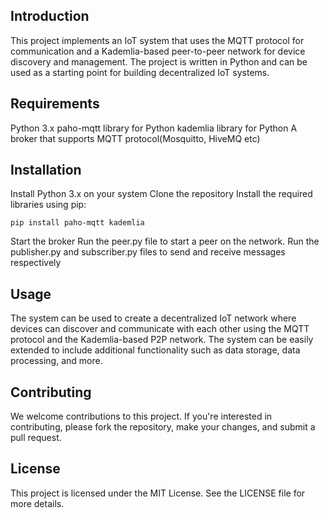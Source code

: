 ## Introduction
This project implements an IoT system that uses the MQTT protocol for communication and a Kademlia-based peer-to-peer network for device discovery and management. The project is written in Python and can be used as a starting point for building decentralized IoT systems.

## Requirements
Python 3.x
paho-mqtt library for Python
kademlia library for Python
A broker that supports MQTT protocol(Mosquitto, HiveMQ etc)

## Installation
Install Python 3.x on your system
Clone the repository
Install the required libraries using pip:

```
pip install paho-mqtt kademlia
```

Start the broker
Run the peer.py file to start a peer on the network.
Run the publisher.py and subscriber.py files to send and receive messages respectively

## Usage
The system can be used to create a decentralized IoT network where devices can discover and communicate with each other using the MQTT protocol and the Kademlia-based P2P network. The system can be easily extended to include additional functionality such as data storage, data processing, and more.

## Contributing
We welcome contributions to this project. If you're interested in contributing, please fork the repository, make your changes, and submit a pull request.

## License
This project is licensed under the MIT License. See the LICENSE file for more details.

